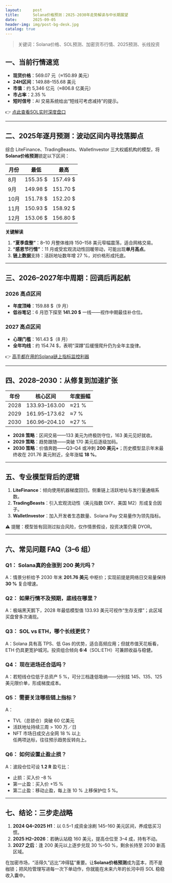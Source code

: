```yaml
---
layout:     post
title:      Solana价格预测：2025-2030年走势解读与中长期展望
date:       2025-09-05
header-img: img/post-bg-desk.jpg
catalog: true
---
```


> 关键词：Solana价格、SOL预测、加密货币行情、2025预测、长线投资

## 一、当前行情速览

- **现货价格**：569.07 元（≈150.89 美元）  
- **24H区间**：149.88–155.68 美元  
- **市值**：约 5,346 亿元（≈806.8 亿美元）  
- **市占率**：2.35 %  
- **短时信号**：AI 交易系统给出“短线可考虑减持”的提示。

👉 [点此查看SOL实时深度盘口](https://okxdog.com/)

---

## 二、2025年逐月预测：波动区间内寻找落脚点

综合 LiteFinance、TradingBeasts、WalletInvestor 三大权威机构的模型，将**Solana价格预测**锁定以下区间：

| **月份** | **最低** | **最高** |
| --- | --- | --- |
| 8月 | 155.35 $ | 157.49 $ |
| 9月 | 149.98 $ | 151.70 $ |
| 10月 | 151.78 $ | 152.20 $ |
| 11月 | 150.93 $ | 158.92 $ |
| 12月 | 153.06 $ | 156.80 $ |

**关键解读**  
1. **“夏季盘整”**：8–10 月整体维持 150–158 美元窄幅震荡，适合网格交易。  
2. **“感恩节行情”**：11 月或受宏观流动性回暖带动，可能出现**单月高点**。  
3. **链上数据**支持：活跃地址数年增 27 %，对价格形成托底。

---

## 三、2026–2027年中周期：回调后再起航

### 2026 高点区间  
- **年度顶峰**：159.88 $（9 月）  
- **低谷笔记**：6 月恐下探至 **141.20 $** 一线——视作中期最佳补仓位。

### 2027 高点区间  
- **心理门槛**：161.43 $（8 月）  
- **全年均线**：约 154.74 $，表明“深蹲”后缓慢爬升仍为全年主旋律。

👉 [高手都在用的Solana链上指标监控利器](https://okxdog.com/)

---

## 四、2028–2030：从修复到加速扩张

| **年份** | **核心区间** | **年度振幅** |
| --- | --- | --- |
| 2028 | 133.93–163.00 | ≈21 % |
| 2029 | 161.95–173.62 | ≈7 % |
| 2030 | 160.96–204.10 | ≈27 % |

- **2028 策略**：区间交易——133 美元为终极防守位，163 美元见好就收。  
- **2029 策略**：趋势跟随——突破 170 美元后逐级加码。  
- **2030 策略**：价值奔跑——Q3–Q4 或冲刺 **200 美元+**；历史模型显示年末最终收在 201.76 美元附近，全年涨幅 **18 %**。

---

## 五、专业模型背后的逻辑

1. **LiteFinance**：倾向使用机器梯度回归，侧重链上活跃地址与发行量通缩系数。  
2. **TradingBeasts**：引入宏观流动性（美元指数 DXY、美国 M2）形成复合因子。  
3. **WalletInvestor**：加入开发者生态数量、Solana Pay 交易量作为领先指标。

⚠️ 提醒：模型皆有回测过拟合风险，仅作情景假设，投资决策仍需 DYOR。

---

## 六、常见问题 FAQ（3–6 组）

### Q1： Solana真的会涨到 200 美元吗？  
A：情景分析给予 2030 年末 **201.76 美元** 中枢价；实现前提是网络日交易量保持 **30 %** 复合增速。

### Q2： 如果行情不及预期，底线在哪里？  
A：极端黑天鹅下，2028 年最低模型值 133.93 美元可视作“生存支撑”；此区域买盘曾多次涌现。

### Q3： SOL vs ETH，哪个长线更优？  
A：Solana 具有高 TPS、低 Gas 的优势，适合高频应用；但就市值天花板看，ETH 仍具更宽护城河。投资组合倾向 **6:4**（SOL:ETH）可兼顾收益与稳健。

### Q4： 现在进场还合适吗？  
A：若短线仓位低于总资产 5 %，可分三档逢低吸纳——分别挂 145、135、125 美元限价单，形成梯度成本。

### Q5： 需要关注哪些链上指标？  
A：  
- TVL（总锁仓）突破 60 亿美元  
- 活跃地址持续三周 > 100 万／日  
- NFT 市场日成交占全网 18 % 以上  
任两项达标，往往预示趋势反转向上。

### Q6： 如何设置止盈止损？  
A：波段仓位可设 **1.2 R** 盈亏比：  
- 止损：买入价 –8 %  
- 第一止盈：买入价 +15 %  
- 第二止盈：移动止盈，每上涨 10 % 上移保护位 5 %。

---

## 七、结论：三步走战略

1. **2024 Q4–2025 H1**：以 0.5–1 成资金涂刷 145–160 美元区间，养成低买习惯。  
2. **2025 H2–2026**：若确认站稳 160 美元，提高仓位至 3–4 成，持有不动。  
3. **2027 之后**：逢 200 美元以上逐步兑现 30 %–50 %，剩余长持至 2030 新高区域。

在加密市场，“活得久”远比“冲得猛”重要。让**Solana价格预测**成为蓝本，而不是枷锁；把风险管理写进每一次下单动作，你就能在未来六年的长河中将 SOL 稳稳收入囊中。